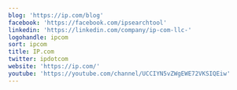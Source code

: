 ```yaml
---
blog: 'https://ip.com/blog'
facebook: 'https://facebook.com/ipsearchtool'
linkedin: 'https://linkedin.com/company/ip-com-llc-'
logohandle: ipcom
sort: ipcom
title: IP.com
twitter: ipdotcom
website: 'https://ip.com/'
youtube: 'https://youtube.com/channel/UCCIYN5vZWgEWE72VKSIQEiw'
---
```

